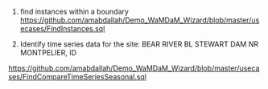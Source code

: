 

1. find instances within a boundary 
https://github.com/amabdallah/Demo_WaMDaM_Wizard/blob/master/usecases/FindInstances.sql

2. Identify time series data for the site:  BEAR RIVER BL STEWART DAM NR MONTPELIER, ID

https://github.com/amabdallah/Demo_WaMDaM_Wizard/blob/master/usecases/FindCompareTimeSeriesSeasonal.sql


